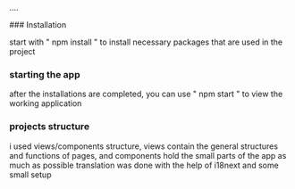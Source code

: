 ....

### Installation

start with " npm install " to install necessary packages that are used in the project

### starting the app

after the installations are completed, you can use " npm start " to view the working application

### projects structure

i used views/components structure, views contain the general structures and functions of pages, and components hold the
small parts of the app as much as possible
translation was done with the help of i18next and some small setup
